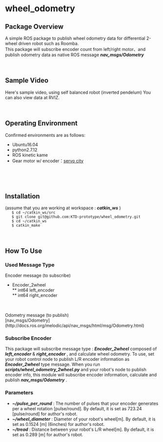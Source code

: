 # wheel_odometry
## Package Overview
A simple ROS package to publish wheel odometry data for differential 2-wheel driven robot such as Roomba.<br>
This package will subscribe encoder count from left/right motor、and publish odometry data as native ROS message ***nav_msgs/Odometry***
<br>
<br>
<br>

## Sample Video
Here's sample video, using self balanced robot (inverted pendelum)
You can also view data at RVIZ.
<br>
<br>
<br>

## Operating Environment
Confirmed environments are as follows:
  * Ubuntu16.04
  * python2.7.12
  * ROS kinetic kame <br>
  * Gear motor w/ encoder：[servo city](https://www.servocity.com/317-rpm-spur-gear-motor-w-encoder)
<br>
<br>
<br>

## Installation
(assume that you are working at workspace : ***catkin_ws*** )<br>
`   $ cd ~/catkin_ws/src`<br>
`   $ git clone git@github.com:KTD-prototype/wheel_odometry.git`<br>
`   $ cd ~/catkin_ws`<br>
`   $ catkin_make`
<br>
<br>
<br>


## How To Use
### Used Message Type
Encoder message (to subscribe)<br>
  * Encoder_2wheel<br>
    ** int64 left_encoder<br>
    ** int64 right_encoder<br>
<br>
<br>
Odometry message (to publish)<br>
  [nav_msgs/Odometry](http://docs.ros.org/melodic/api/nav_msgs/html/msg/Odometry.html)

### Subscribe Encoder
This package will subscribe message type : ***Encoder_2wheel*** composed of ***left_encoder*** & ***right_encoder*** , and calculate wheel odometry.
To use, set your robot control node to publish L/R encoder information as ***Encoder_2wheel*** type message.
When you run ***scripts/wheel_odometry_2wheel.py*** and your robot's node to publish encoder info, this module will subscribe encoder information, calculate and publish ***nav_msgs/Odometry*** .


### Parameters
  * ***~/pulse_per_round*** : The number of pulses that your encoder generates per a wheel rotation [pulse/round]. By default, it is set as 723.24 [pulse/round] for author's robot.
  * ***~/wheel_diameter*** : Diameter of your robot's wheel[m]. By default, it is set as 0.1524 [m] (6inches) for author's robot.
  * ***~/tread*** : Distance between your robot's L/R wheel[m]. By default, it is set as 0.289 [m] for author's robot.
